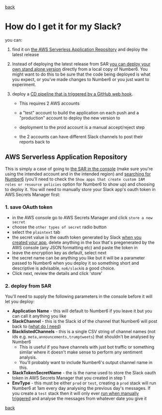 [back](./)

# How do I get it for my Slack?

you can:

1. find it on [the AWS Serverless Application Repository](https://eu-west-1.console.aws.amazon.com/lambda/home?region=eu-west-1#/create/app?applicationId=arn:aws:serverlessrepo:eu-west-1:805721357281:applications/Number6) and deploy the latest release

2. Instead of deploying the latest release from SAR [you can deploy your own stand alone version](./stand_alone.md) directly from a local copy of Number6. You might want to do this to be sure that the code being deployed is what you expect, or you've made changes to Number6 or you just want to experiment.

3. deploy a [CD pipeline that is triggered by a GitHub web hook](./pipeline_deployment.md). 

   - This requires 2 AWS accounts

   - a "test" account to build the application on each push and a "production" account to deploy the new version to

   - deployment to the prod account is a manual accept/reject step

   - the 2 accounts can have different Slack channels to post their reports back to

     

## AWS Serverless Application Repository

This is simply a case of going to [the SAR in the console](https://aws.amazon.com/serverless/serverlessrepo/) (make sure you're using the intended account and in the intended region) and [searching for Number6](https://eu-west-1.console.aws.amazon.com/lambda/home?region=eu-west-1#/create/app?applicationId=arn:aws:serverlessrepo:eu-west-1:805721357281:applications/Number6) (you'll need to check the `Show apps that create custom IAM roles or resource policies` option for Number6 to show up) and choosing to deploy it. You will need to manually store your Slack app's oauth token in AWS Secrets Manager first:

### 1. save OAuth token

- in the AWS console go to AWS Secrets Manager and click `store a new secret`
- choose the `other types of secret` radio button
- select the `plaintext` tab
- the secret value is the oauth token generated by Slack [when you created your app](./what_do_i_need.md), delete anything in the box that's pregenerated by the AWS console (any JSON formatting etc) and paste the token in
- leave the encryption key as default, select next
- the secret name can be anything you like but it will be a parameter passed to Number6 when you deploy it so something short and descriptive is advisable, `no6/slack`is a good choice.
- Click next, review the details and click 'store'

### 2. deploy from SAR

You'll need to supply the following parameters in the console before it will let you deploy:

- **Application Name** - this will default to Number6 if you leave it but you can call it anything you like
- **SlackChannel** - this is the Slack id of the channel that Number6 will post back to ([what do I need](./what_do_i_need.md))
- **BlacklistedChannels** - this is a single CSV string of channel names (not ids e.g. `meta,announcements,trumptweets`) that shouldn't be analysed by Number6
  - This is useful if you have channels with just bot traffic or something similar where it doesn't make sense to perform any sentiment analysis. 
  - You'll probably want to include Number6's output channel name in this.
- **SlackTokenSecretName** - the is the name used to store the Slack oauth token in AWS Secrets Manager that you created in step 1
- **EnvType** - this must be either `prod` or `test`, creating a `prod` stack will run Number6 at 1am every day analysing the previous day's messages. If you create a `test` stack then it will only ever [run when manually triggered](./how_do_i_test_it.md) and analyse the messages from whatever date you give it

[back](./)